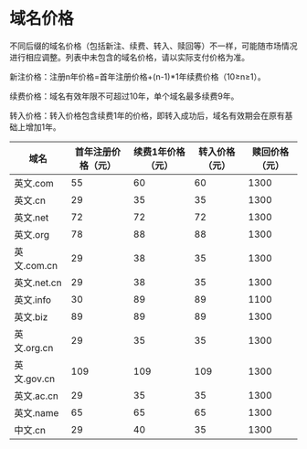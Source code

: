 # 域名价格

不同后缀的域名价格（包括新注、续费、转入、赎回等）不一样，可能随市场情况进行相应调整。列表中未包含的域名价格，请以实际支付价格为准。

新注价格：注册n年价格=首年注册价格+(n-1)\*1年续费价格（10≥n≥1）。

续费价格：域名有效年限不可超过10年，单个域名最多续费9年。

转入价格：转入价格包含续费1年的价格，即转入成功后，域名有效期会在原有基础上增加1年。

| 域名        | 首年注册价格（元） | 续费1年价格（元） | 转入价格（元） | 赎回价格（元） |
| --------- | --------- | --------- | ------- | ------- |
| 英文.com    | 55        | 60        | 60      | 1300    |
| 英文.cn     | 29        | 35        | 35      | 1300    |
| 英文.net    | 72        | 72        | 72      | 1300    |
| 英文.org    | 78        | 88        | 88      | 1300    |
| 英文.com.cn | 29        | 38        | 35      | 1300    |
| 英文.net.cn | 29        | 38        | 35      | 1300    |
| 英文.info   | 30        | 89        | 89      | 1100    |
| 英文.biz    | 89        | 89        | 89      | 1300    |
| 英文.org.cn | 29        | 35        | 35      | 1300    |
| 英文.gov.cn | 109       | 109       | 109     | 1300    |
| 英文.ac.cn  | 29        | 35        | 35      | 1300    |
| 英文.name   | 65        | 65        | 65      | 1300    |
| 中文.cn     | 29        | 40        | 35      | 1300    |
